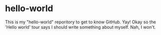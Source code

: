 # hello-world
This is my "hello-world" reporitory to get to know GitHub. Yay!
Okay so the 'Hello world' tour says I should write something about myself.
Nah, I won't.
